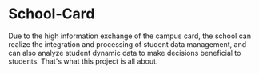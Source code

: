 # School-Card
Due to the high information exchange of the campus card, the school can realize the integration and processing of student data management, and can also analyze student dynamic data to make decisions beneficial to students. That's what this project is all about.
